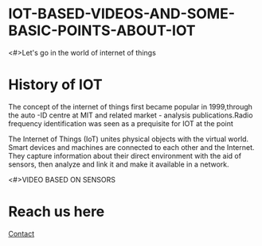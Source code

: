# IOT-BASED-VIDEOS-AND-SOME-BASIC-POINTS-ABOUT-IOT
<SOME BASIC CONCEPTS ABOUT IOT>
<html>
  <head>
    <#>Let's go in the world of internet of things</#>
  </head>
  <body>
    <h1>History of IOT</h1>
    <p>The concept of the internet of things first became popular in 1999,through the auto -ID centre at MIT and related market - analysis publications.Radio frequency identification was seen as a prequisite for IOT at the point</p>
    <p>The Internet of Things (IoT) unites physical objects with the virtual world. Smart devices and machines are connected to each other and the Internet. They capture information about their direct environment with the aid of sensors, then analyze and link it and make it available in a network.</p>
  </body>
</html>
<ROLE OF SENSORS IN IOT>
<html>
   <head>
      <#>VIDEO BASED ON SENSORS</>
   </head>

   <body>
      <h1>Reach us here</h1>
      <a href="https://youtu.be/ARPmWKPSTyk">Contact</a>
   </body>
</html>
